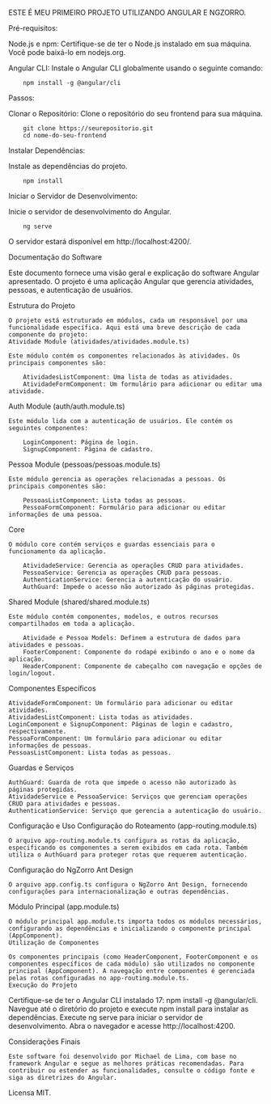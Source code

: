 ESTE É MEU PRIMEIRO PROJETO UTILIZANDO ANGULAR E NGZORRO.

Pré-requisitos:

  Node.js e npm:
  Certifique-se de ter o Node.js instalado em sua máquina. Você pode baixá-lo em nodejs.org.

  Angular CLI:
  Instale o Angular CLI globalmente usando o seguinte comando:

        npm install -g @angular/cli

Passos:

  Clonar o Repositório:
  Clone o repositório do seu frontend para sua máquina.

        git clone https://seurepositorio.git
        cd nome-do-seu-frontend

Instalar Dependências:

  Instale as dependências do projeto.
  
        npm install

Iniciar o Servidor de Desenvolvimento:

  Inicie o servidor de desenvolvimento do Angular.
  
        ng serve

O servidor estará disponível em http://localhost:4200/.


Documentação do Software

Este documento fornece uma visão geral e explicação do software Angular apresentado. O projeto é uma aplicação Angular que gerencia atividades, pessoas, e autenticação de usuários.


Estrutura do Projeto
    
    O projeto está estruturado em módulos, cada um responsável por uma funcionalidade específica. Aqui está uma breve descrição de cada componente do projeto:
    Atividade Module (atividades/atividades.module.ts)

    Este módulo contém os componentes relacionados às atividades. Os principais componentes são:

        AtividadesListComponent: Uma lista de todas as atividades.
        AtividadeFormComponent: Um formulário para adicionar ou editar uma atividade.

Auth Module (auth/auth.module.ts)

    Este módulo lida com a autenticação de usuários. Ele contém os seguintes componentes:

        LoginComponent: Página de login.
        SignupComponent: Página de cadastro.

Pessoa Module (pessoas/pessoas.module.ts)

    Este módulo gerencia as operações relacionadas a pessoas. Os principais componentes são:

        PessoasListComponent: Lista todas as pessoas.
        PessoaFormComponent: Formulário para adicionar ou editar informações de uma pessoa.

Core

    O módulo core contém serviços e guardas essenciais para o funcionamento da aplicação.

        AtividadeService: Gerencia as operações CRUD para atividades.
        PessoaService: Gerencia as operações CRUD para pessoas.
        AuthenticationService: Gerencia a autenticação do usuário.
        AuthGuard: Impede o acesso não autorizado às páginas protegidas.

Shared Module (shared/shared.module.ts)

    Este módulo contém componentes, modelos, e outros recursos compartilhados em toda a aplicação.

        Atividade e Pessoa Models: Definem a estrutura de dados para atividades e pessoas.
        FooterComponent: Componente do rodapé exibindo o ano e o nome da aplicação.
        HeaderComponent: Componente de cabeçalho com navegação e opções de login/logout.

Componentes Específicos

    AtividadeFormComponent: Um formulário para adicionar ou editar atividades.
    AtividadesListComponent: Lista todas as atividades.
    LoginComponent e SignupComponent: Páginas de login e cadastro, respectivamente.
    PessoaFormComponent: Um formulário para adicionar ou editar informações de pessoas.
    PessoasListComponent: Lista todas as pessoas.

Guardas e Serviços

    AuthGuard: Guarda de rota que impede o acesso não autorizado às páginas protegidas.
    AtividadeService e PessoaService: Serviços que gerenciam operações CRUD para atividades e pessoas.
    AuthenticationService: Serviço que gerencia a autenticação do usuário.

Configuração e Uso
    Configuração do Roteamento (app-routing.module.ts)

    O arquivo app-routing.module.ts configura as rotas da aplicação, especificando os componentes a serem exibidos em cada rota. Também utiliza o AuthGuard para proteger rotas que requerem autenticação.

Configuração do NgZorro Ant Design

    O arquivo app.config.ts configura o NgZorro Ant Design, fornecendo configurações para internacionalização e outras dependências.

Módulo Principal (app.module.ts)

    O módulo principal app.module.ts importa todos os módulos necessários, configurando as dependências e inicializando o componente principal (AppComponent).
    Utilização de Componentes

    Os componentes principais (como HeaderComponent, FooterComponent e os componentes específicos de cada módulo) são utilizados no componente principal (AppComponent). A navegação entre componentes é gerenciada pelas rotas configuradas no app-routing.module.ts.
    Execução do Projeto

Certifique-se de ter o Angular CLI instalado 17: npm install -g @angular/cli.
Navegue até o diretório do projeto e execute npm install para instalar as dependências.
Execute ng serve para iniciar o servidor de desenvolvimento.
Abra o navegador e acesse http://localhost:4200.

Considerações Finais

    Este software foi desenvolvido por Michael de Lima, com base no framework Angular e segue as melhores práticas recomendadas. Para contribuir ou estender as funcionalidades, consulte o código fonte e siga as diretrizes do Angular.

Licensa MIT.
